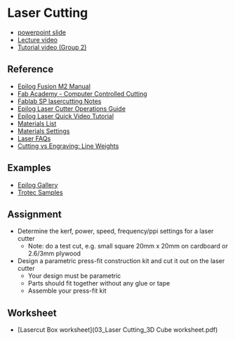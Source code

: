 # Laser Cutting
- [powerpoint slide](06_laser%20cutting.pdf)
- [Lecture video](https://vimeo.com/428893041)
- [Tutorial video (Group 2)](https://vimeo.com/user115623250/review/428893226/d2a13f4099)

## Reference
* [Epilog Fusion M2 Manual](https://www.epiloglaser.com/assets/downloads/manuals/fusion-manual-web.pdf)
* [Fab Academy - Computer Controlled Cutting](http://academy.cba.mit.edu/classes/computer_cutting/index.html)
* [Fablab SP lasercutting Notes](https://esp.sp.edu.sg/webapps/blackboard/content/listContentEditable.jsp?content_id=_1547282_1&course_id=_51997_1)
* [Epilog Laser Cutter Operations Guide](https://wiki.fablabbcn.org/Epilog_Laser_Cutter)
* [Epilog Laser Quick Video Tutorial](https://www.youtube.com/watch?v=xM8vqZdRWp4)
* [Materials List](https://www.epiloglaser.com/how-it-works/laser-material-compatibility.htm)
* [Materials Settings](https://www.epiloglaser.com/assets/downloads/fusion-material-settings.pdf)
* [Laser FAQs](https://www.epiloglaser.com/how-it-works/laser-faqs.htm)
* [Cutting vs Engraving: Line Weights](http://support.epiloglaser.com/article/8205/29827/cutting-and-engraving-different-line-weights)

## Examples
* [Epilog Gallery](https://www.epiloglaser.com/resources/sample-club.htm)
* [Trotec Samples](https://www.troteclaser.com/en-sg/knowledge/do-it-yourself-samples/)

## Assignment
* Determine the kerf, power, speed, frequency/ppi settings for a laser cutter
  * Note: do a test cut, e.g. small square 20mm x 20mm on cardboard or 2.6/3mm plywood
* Design a parametric press-fit construction kit and cut it out on the laser cutter
  * Your design must be parametric
  * Parts should fit together without any glue or tape
  * Assemble your press-fit kit

## Worksheet
- [Lasercut Box worksheet](03_Laser Cutting_3D Cube worksheet.pdf)
